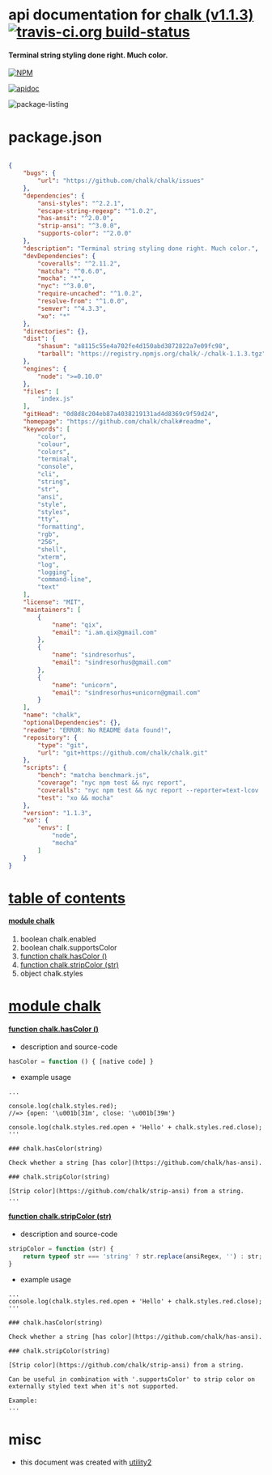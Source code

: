# api documentation for  [chalk (v1.1.3)](https://github.com/chalk/chalk#readme)  [![travis-ci.org build-status](https://api.travis-ci.org/npmdoc/node-npmdoc-chalk.svg)](https://travis-ci.org/npmdoc/node-npmdoc-chalk)
#### Terminal string styling done right. Much color.

[![NPM](https://nodei.co/npm/chalk.png?downloads=true)](https://www.npmjs.com/package/chalk)

[![apidoc](https://npmdoc.github.io/node-npmdoc-chalk/build/screen-capture.buildNpmdoc.browser._2Fhome_2Ftravis_2Fbuild_2Fnpmdoc_2Fnode-npmdoc-chalk_2Ftmp_2Fbuild_2Fapidoc.html.png)](https://npmdoc.github.io/node-npmdoc-chalk/build..beta..travis-ci.org/apidoc.html)

![package-listing](https://npmdoc.github.io/node-npmdoc-chalk/build/screen-capture.npmPackageListing.svg)



# package.json

```json

{
    "bugs": {
        "url": "https://github.com/chalk/chalk/issues"
    },
    "dependencies": {
        "ansi-styles": "^2.2.1",
        "escape-string-regexp": "^1.0.2",
        "has-ansi": "^2.0.0",
        "strip-ansi": "^3.0.0",
        "supports-color": "^2.0.0"
    },
    "description": "Terminal string styling done right. Much color.",
    "devDependencies": {
        "coveralls": "^2.11.2",
        "matcha": "^0.6.0",
        "mocha": "*",
        "nyc": "^3.0.0",
        "require-uncached": "^1.0.2",
        "resolve-from": "^1.0.0",
        "semver": "^4.3.3",
        "xo": "*"
    },
    "directories": {},
    "dist": {
        "shasum": "a8115c55e4a702fe4d150abd3872822a7e09fc98",
        "tarball": "https://registry.npmjs.org/chalk/-/chalk-1.1.3.tgz"
    },
    "engines": {
        "node": ">=0.10.0"
    },
    "files": [
        "index.js"
    ],
    "gitHead": "0d8d8c204eb87a4038219131ad4d8369c9f59d24",
    "homepage": "https://github.com/chalk/chalk#readme",
    "keywords": [
        "color",
        "colour",
        "colors",
        "terminal",
        "console",
        "cli",
        "string",
        "str",
        "ansi",
        "style",
        "styles",
        "tty",
        "formatting",
        "rgb",
        "256",
        "shell",
        "xterm",
        "log",
        "logging",
        "command-line",
        "text"
    ],
    "license": "MIT",
    "maintainers": [
        {
            "name": "qix",
            "email": "i.am.qix@gmail.com"
        },
        {
            "name": "sindresorhus",
            "email": "sindresorhus@gmail.com"
        },
        {
            "name": "unicorn",
            "email": "sindresorhus+unicorn@gmail.com"
        }
    ],
    "name": "chalk",
    "optionalDependencies": {},
    "readme": "ERROR: No README data found!",
    "repository": {
        "type": "git",
        "url": "git+https://github.com/chalk/chalk.git"
    },
    "scripts": {
        "bench": "matcha benchmark.js",
        "coverage": "nyc npm test && nyc report",
        "coveralls": "nyc npm test && nyc report --reporter=text-lcov | coveralls",
        "test": "xo && mocha"
    },
    "version": "1.1.3",
    "xo": {
        "envs": [
            "node",
            "mocha"
        ]
    }
}
```



# <a name="apidoc.tableOfContents"></a>[table of contents](#apidoc.tableOfContents)

#### [module chalk](#apidoc.module.chalk)
1.  boolean <span class="apidocSignatureSpan">chalk.</span>enabled
1.  boolean <span class="apidocSignatureSpan">chalk.</span>supportsColor
1.  [function <span class="apidocSignatureSpan">chalk.</span>hasColor ()](#apidoc.element.chalk.hasColor)
1.  [function <span class="apidocSignatureSpan">chalk.</span>stripColor (str)](#apidoc.element.chalk.stripColor)
1.  object <span class="apidocSignatureSpan">chalk.</span>styles



# <a name="apidoc.module.chalk"></a>[module chalk](#apidoc.module.chalk)

#### <a name="apidoc.element.chalk.hasColor"></a>[function <span class="apidocSignatureSpan">chalk.</span>hasColor ()](#apidoc.element.chalk.hasColor)
- description and source-code
```javascript
hasColor = function () { [native code] }
```
- example usage
```shell
...

console.log(chalk.styles.red);
//=> {open: '\u001b[31m', close: '\u001b[39m'}

console.log(chalk.styles.red.open + 'Hello' + chalk.styles.red.close);
'''

### chalk.hasColor(string)

Check whether a string [has color](https://github.com/chalk/has-ansi).

### chalk.stripColor(string)

[Strip color](https://github.com/chalk/strip-ansi) from a string.
...
```

#### <a name="apidoc.element.chalk.stripColor"></a>[function <span class="apidocSignatureSpan">chalk.</span>stripColor (str)](#apidoc.element.chalk.stripColor)
- description and source-code
```javascript
stripColor = function (str) {
	return typeof str === 'string' ? str.replace(ansiRegex, '') : str;
}
```
- example usage
```shell
...
console.log(chalk.styles.red.open + 'Hello' + chalk.styles.red.close);
'''

### chalk.hasColor(string)

Check whether a string [has color](https://github.com/chalk/has-ansi).

### chalk.stripColor(string)

[Strip color](https://github.com/chalk/strip-ansi) from a string.

Can be useful in combination with '.supportsColor' to strip color on externally styled text when it's not supported.

Example:
...
```



# misc
- this document was created with [utility2](https://github.com/kaizhu256/node-utility2)
